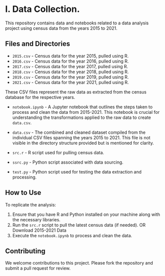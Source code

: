 # I. Data Collection.

This repository contains data and notebooks related to a data analysis project using census data from the years 2015 to 2021.

## Files and Directories

- `2015.csv` - Census data for the year 2015, pulled using R.
- `2016.csv` - Census data for the year 2016, pulled using R.
- `2017.csv` - Census data for the year 2017, pulled using R.
- `2018.csv` - Census data for the year 2018, pulled using R.
- `2019.csv` - Census data for the year 2019, pulled using R.
- `2021.csv` - Census data for the year 2021, pulled using R.

These CSV files represent the raw data as extracted from the census database for the respective years.

- `notebook.ipynb` - A Jupyter notebook that outlines the steps taken to process and clean the data from 2015-2021. This notebook is crucial for understanding the transformations applied to the raw data to create `data.csv`.

- `data.csv` - The combined and cleaned dataset compiled from the individual CSV files spanning the years 2015 to 2021. This file is not visible in the directory structure provided but is mentioned for clarity.

- `src.r` - R script used for pulling census data.

- `ssrc.py` - Python script associated with data sourcing.

- `test.py` - Python script used for testing the data extraction and processing.

## How to Use

To replicate the analysis:

1. Ensure that you have R and Python installed on your machine along with the necessary libraries.
2. Run the `src.r` script to pull the latest census data (if needed). OR Download 2015-2021 Data
3. Execute the `notebook.ipynb` to process and clean the data.


## Contributing

We welcome contributions to this project. Please fork the repository and submit a pull request for review.

